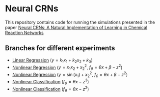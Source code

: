 # Neural CRNs

This repository contains code for running the simulations presented in the paper [Neural CRNs: A Natural Implementation of Learning in Chemical Reaction Networks](https://doi.org/10.48550/arXiv.2409.00034)

## Branches for different experiments

- [Linear Regression](https://github.com/rajiv256/NeuralCRNGen/tree/linear_regression) ($`y = k_1 x_1+ k_2 x_2 + k_0`$)
- [Nonlinear Regression](https://github.com/rajiv256/NeuralCRNGen/tree/nonlinear_regression_z2_dotprod) ($`y = x_1 x_2 + x_2^2`$, $`f_\theta = \theta x + \beta - {z}^2`$)
- [Nonlinear Regression](https://github.com/rajiv256/NeuralCRNGen/tree/nonlinear_regression_z2_dotprod_sinxx2) ($`y = \sin(x_1) + x_2^2`$, $`f_\theta = \theta x + \beta - {z}^2`$)
- [Nonlinear Classification](https://github.com/rajiv256/NeuralCRNGen/tree/nonlinear_z3) ($`f_\theta = \theta x - {z}^3`$)
- [Nonlinear Classification](https://github.com/rajiv256/NeuralCRNGen/tree/nonlinear_z3_linapprox) ($`f_\theta = \theta x - {z}^2`$)
